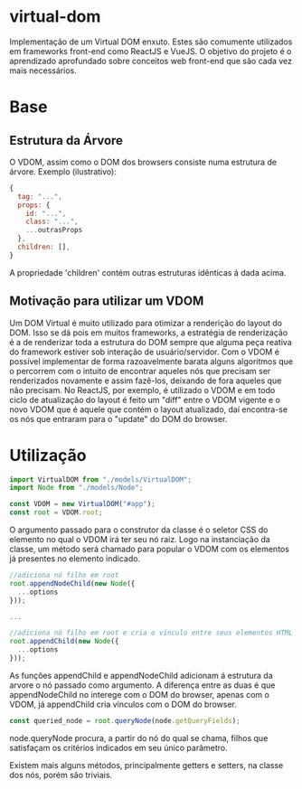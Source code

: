 # virtual-dom
Implementação de um Virtual DOM enxuto. Estes são comumente utilizados em frameworks front-end como ReactJS e VueJS.
O objetivo do projeto é o aprendizado aprofundado sobre conceitos web front-end que são cada vez mais necessários.

# Base
## Estrutura da Árvore
O VDOM, assim como o DOM dos browsers consiste numa estrutura de árvore. Exemplo (ilustrativo):
```javascript
{
  tag: "...",
  props: {
    id: "...",
    class: "...",
    ...outrasProps
  },
  children: [],
}
```
A propriedade 'children' contém outras estruturas idênticas á dada acima.

## Motivação para utilizar um VDOM
Um DOM Virtual é muito utilizado para otimizar a renderição do layout do DOM. Isso se dá pois em muitos frameworks, a estratégia de renderização é a de renderizar toda a estrutura do DOM sempre que alguma peça reativa do framework estiver sob interação de usuário/servidor. Com o VDOM é possível implementar de forma razoavelmente barata alguns algoritmos que o percorrem com o intuito de encontrar aqueles nós que precisam ser renderizados novamente e assim fazê-los, deixando de fora aqueles que não precisam. No ReactJS, por exemplo, é utilizado o VDOM e em todo ciclo de atualização do layout é feito um "diff" entre o VDOM vigente e o novo VDOM que é aquele que contém o layout atualizado, daí encontra-se os nós que entraram para o "update" do DOM do browser.

# Utilização

```javascript
import VirtualDOM from "./models/VirtualDOM";
import Node from "./models/Node";

const VDOM = new VirtualDOM("#app");
const root = VDOM.root;
```
O argumento passado para o construtor da classe é o seletor CSS do elemento no qual o VDOM irá ter seu nó raiz. Logo na instanciação da classe, um método será chamado para popular o VDOM com os elementos já presentes no elemento indicado.

```javascript
//adiciona nó filho em root
root.appendNodeChild(new Node({
  ...options
}));

...

//adiciona nó filho em root e cria o vínculo entre seus elementos HTML
root.appendChild(new Node({
  ...options
}));
```

As funções appendChild e appendNodeChild adicionam á estrutura da arvore o nó passado como argumento. A diferença entre as duas é que appendNodeChild no interege com o DOM do browser, apenas com o VDOM, já appendChild cria vínculos com o DOM do browser.

```javascript
const queried_node = root.queryNode(node.getQueryFields);
```

node.queryNode procura, a partir do nó do qual se chama, filhos que satisfaçam os critérios indicados em seu único parâmetro.

Existem mais alguns métodos, principalmente getters e setters, na classe dos nós, porém são triviais.
